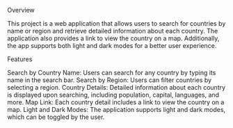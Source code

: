 Overview

This project is a web application that allows users to search for countries by name or region and retrieve detailed information about each country. The application also provides a link to view the country on a map. Additionally, the app supports both light and dark modes for a better user experience.

Features

Search by Country Name: Users can search for any country by typing its name in the search bar.
Search by Region: Users can filter countries by selecting a region.
Country Details: Detailed information about each country is displayed upon searching, including population, capital, languages, and more.
Map Link: Each country detail includes a link to view the country on a map.
Light and Dark Modes: The application supports light and dark modes, which can be toggled by the user.
